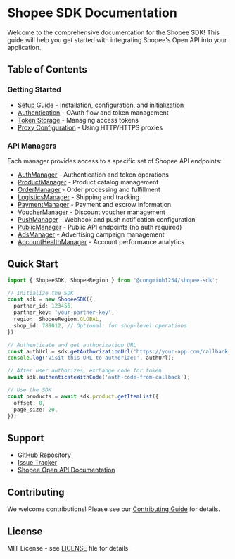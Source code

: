 # Shopee SDK Documentation

Welcome to the comprehensive documentation for the Shopee SDK! This guide will help you get started with integrating Shopee's Open API into your application.

## Table of Contents

### Getting Started
- [Setup Guide](./guides/setup.md) - Installation, configuration, and initialization
- [Authentication](./guides/authentication.md) - OAuth flow and token management
- [Token Storage](./guides/token-storage.md) - Managing access tokens
- [Proxy Configuration](./guides/proxy.md) - Using HTTP/HTTPS proxies

### API Managers
Each manager provides access to a specific set of Shopee API endpoints:

- [AuthManager](./managers/auth.md) - Authentication and token operations
- [ProductManager](./managers/product.md) - Product catalog management
- [OrderManager](./managers/order.md) - Order processing and fulfillment
- [LogisticsManager](./managers/logistics.md) - Shipping and tracking
- [PaymentManager](./managers/payment.md) - Payment and escrow information
- [VoucherManager](./managers/voucher.md) - Discount voucher management
- [PushManager](./managers/push.md) - Webhook and push notification configuration
- [PublicManager](./managers/public.md) - Public API endpoints (no auth required)
- [AdsManager](./managers/ads.md) - Advertising campaign management
- [AccountHealthManager](./managers/account-health.md) - Account performance analytics

## Quick Start

```typescript
import { ShopeeSDK, ShopeeRegion } from '@congminh1254/shopee-sdk';

// Initialize the SDK
const sdk = new ShopeeSDK({
  partner_id: 123456,
  partner_key: 'your-partner-key',
  region: ShopeeRegion.GLOBAL,
  shop_id: 789012, // Optional: for shop-level operations
});

// Authenticate and get authorization URL
const authUrl = sdk.getAuthorizationUrl('https://your-app.com/callback');
console.log('Visit this URL to authorize:', authUrl);

// After user authorizes, exchange code for token
await sdk.authenticateWithCode('auth-code-from-callback');

// Use the SDK
const products = await sdk.product.getItemList({
  offset: 0,
  page_size: 20,
});
```

## Support

- [GitHub Repository](https://github.com/congminh1254/shopee-sdk)
- [Issue Tracker](https://github.com/congminh1254/shopee-sdk/issues)
- [Shopee Open API Documentation](https://open.shopee.com/documents)

## Contributing

We welcome contributions! Please see our [Contributing Guide](../README.md#contributing) for details.

## License

MIT License - see [LICENSE](../LICENSE) file for details.

